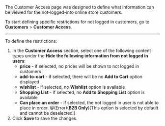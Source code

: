 The Customer Access page was designed to define what information can be viewed for the not-logged-into online store customers.

To start defining specific restrictions for not logged in customers, go to **Customers** > **Customer Access**.
***
To define the restrictions:
1. In the **Customer Access** section, select one of the following content types under the **Hide the following information from not logged in users**:
    * **price** - if selected, no prices will be shown to not logged in customers
    * **add-to-cart** - if selected, there will be no **Add to Cart** option displayed
    * **wishlist** - if selected, no **Wishlist** option is available
    * **Shopping List** - if selected, no **Add to Shopping List** option is available
    * **Can place an order** - if selected, the not logged in user is not able to place in order.
    @(Error)(**B2B Only**)(This option is selected by default and cannot be deselected.)
2. Click **Save** to save the changes.